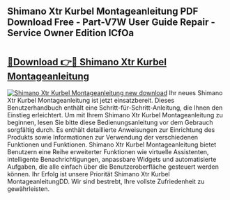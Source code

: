 ## Shimano Xtr Kurbel Montageanleitung PDF Download Free - Part-V7W User Guide Repair - Service Owner Edition lCfOa

# <h2><a href="http://df74yt8.blite.top/?on=Shimano+Xtr+Kurbel+Montageanleitung">🔗Download 👉🔴 Shimano Xtr Kurbel Montageanleitung</a></h2>

[![Shimano Xtr Kurbel Montageanleitung new download](https://i.imgur.com/lujVjoI.png)](http://df74yt8.blite.top/?on=Shimano+Xtr+Kurbel+Montageanleitung)
Ihr neues Shimano Xtr Kurbel Montageanleitung ist jetzt einsatzbereit. Dieses Benutzerhandbuch enthält eine Schritt-für-Schritt-Anleitung, die Ihnen den Einstieg erleichtert. Um mit Ihrem Shimano Xtr Kurbel Montageanleitung zu beginnen, lesen Sie bitte diese Bedienungsanleitung vor dem Gebrauch sorgfältig durch. Es enthält detaillierte Anweisungen zur Einrichtung des Produkts sowie Informationen zur Verwendung der verschiedenen Funktionen und Funktionen. Shimano Xtr Kurbel Montageanleitung bietet Benutzern eine Reihe erweiterter Funktionen wie virtuelle Assistenten, intelligente Benachrichtigungen, anpassbare Widgets und automatisierte Aufgaben, die alle einfach über die Benutzeroberfläche gesteuert werden können. Ihr Erfolg ist unsere Priorität Shimano Xtr Kurbel MontageanleitungDD. Wir sind bestrebt, Ihre vollste Zufriedenheit zu gewährleisten.
